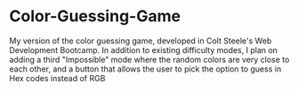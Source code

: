 # Color-Guessing-Game

My version of the color guessing game, developed in Colt Steele's Web Development Bootcamp. In addition to existing difficulty modes, I plan on adding a third "Impossible" mode where the random colors are very close to each other, and a button that allows the user to pick the option to guess in Hex codes instead of RGB

